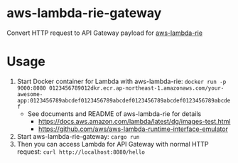 # aws-lambda-rie-gateway
Convert HTTP request to API Gateway payload for [aws-lambda-rie](https://github.com/aws/aws-lambda-runtime-interface-emulator)

# Usage
1. Start Docker container for Lambda with aws-lambda-rie: `docker run -p 9000:8080 0123456789012dkr.ecr.ap-northeast-1.amazonaws.com/your-awesome-app:0123456789abcdef0123456789abcdef0123456789abcdef0123456789abcdef`
    - See documents and README of aws-lambda-rie for details
        - https://docs.aws.amazon.com/lambda/latest/dg/images-test.html
        - https://github.com/aws/aws-lambda-runtime-interface-emulator
2. Start aws-lambda-rie-gateway: `cargo run`
3. Then you can access Lambda for API Gateway with normal HTTP request: `curl http://localhost:8080/hello`
